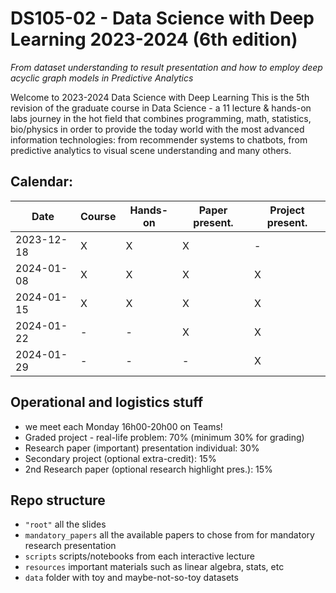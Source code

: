 # DS105-02 - Data Science with Deep Learning 2023-2024 (6th edition)
_From dataset understanding to result presentation and how to employ deep acyclic graph models in Predictive Analytics_

Welcome to 2023-2024 Data Science with Deep Learning
This is the 5th revision of the graduate course in Data Science - a 11 lecture & hands-on labs journey in the hot field that combines programming, math, statistics, bio/physics in order to provide the today world with the most advanced information technologies: from recommender systems to chatbots, from predictive analytics to visual scene understanding and many others.


## Calendar:

| Date | Course | Hands-on | Paper present. | Project present. |
| --- | --- | --- | --- | --- |
| 2023-12-18 | X | X | X | - |
| 2024-01-08 | X | X | X | X |
| 2024-01-15 | X | X | X | X |
| 2024-01-22 | - | - | X | X |
| 2024-01-29 | - | - | - | X |




## Operational and logistics stuff
 - we meet each Monday 16h00-20h00 on Teams!
 - Graded project - real-life problem: 70% (minimum 30% for grading)
 - Research paper (important) presentation individual: 30%
 - Secondary project (optional extra-credit): 15%
 - 2nd Research paper (optional research highlight pres.): 15%

## Repo structure
 - `"root"` all the slides
 - `mandatory_papers` all the available papers to chose from for mandatory research presentation
 - `scripts` scripts/notebooks from each interactive lecture 
 - `resources` important materials such as linear algebra, stats, etc
 - `data` folder with toy and maybe-not-so-toy datasets
 
 
